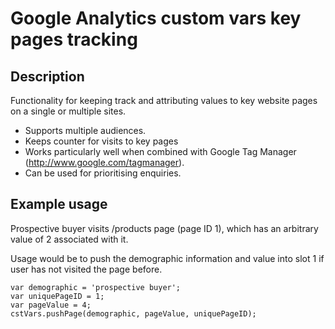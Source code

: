Google Analytics custom vars key pages tracking
===============================================

Description
-----------
Functionality for keeping track and attributing values to key website pages
on a single or multiple sites.

* Supports multiple audiences. 
* Keeps counter for visits to key pages
* Works particularly well when combined with Google Tag Manager (http://www.google.com/tagmanager).
* Can be used for prioritising enquiries.

Example usage
-------------

Prospective buyer visits /products page (page ID 1), which has an arbitrary value 
of 2 associated with it.

Usage would be to push the demographic information and value into slot 1 if user 
has not visited the page before.

```
var demographic = 'prospective buyer';
var uniquePageID = 1;
var pageValue = 4;
cstVars.pushPage(demographic, pageValue, uniquePageID);
 ```

